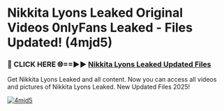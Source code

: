 # Nikkita Lyons Leaked Original Videos 0nlyFans Leaked - Files Updated! (4mjd5)

<h3>🔴 CLICK HERE 🌐==►► <a href="https://tinyurl.com/ehrbuxhb" rel="nofollow">Nikkita Lyons Leaked Updated Files</a></h3>

Get Nikkita Lyons Leaked and all content. Now you can access all videos and pictures of Nikkita Lyons Leaked. New Updated Files 2025!

[![4mjd5](https://i.imgur.com/lVYEuWS.gif)](https://tinyurl.com/ehrbuxhb)
